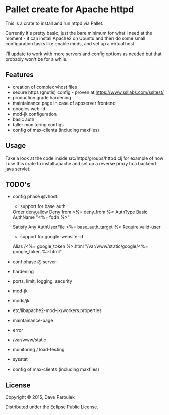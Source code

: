 # Pallet create for Apache httpd

This is a crate to install and run httpd via Pallet.

Currently it's pretty basic, just the bare minimum for what I need at
the moment - it can install Apache2 on Ubuntu and then do some small
configuration tasks like enable mods, and set up a virtual host.

I'll update to work with more servers and config options as needed but
that probably won't be for a while. 

## Features
 * creation of complex vhost files
 * secure https (gnutls) config - proven at https://www.ssllabs.com/ssltest/
 * production grade hardening
 * maintainance page in case of appserver frontend
 * googles web-id
 * mod-jk configuration
 * basic auth
 * taller monitoring configs
 * config of max-clients (including maxfiles) 

## Usage

Take a look at the code inside src/httpd/groups/httpd.clj for example
of how I use this crate to install apache and set up a reverse proxy
to a backend java servlet.

## TODO's
* config phase @vhost: 
  * support for base auth
  
   <Location />
    Order deny,allow
    Deny from <%= deny_from %>
    AuthType Basic     
    AuthName "<%= fqdn %>" 
    
    Satisfy Any
    AuthUserFile <%= base_auth_target %>
    Require valid-user
  </Location>
  
  * support for google-website-id
  
   Alias /<%= google_token %>.html "/var/www/static/google/<%= google_token %>.html"

 * conf phase @ server:
  * hardening
   * ports, limit, logging, security
  * mod-jk
   * mods/jk
   * etc/libapache2-mod-jk/workers.properties
  * maintainance-page
   * error
   * /var/www/static
  * monitoring / load-testing
   * sysstat
   
 * config of max-clients (including maxfiles)
  

## License

Copyright © 2015, Dave Paroulek

Distributed under the Eclipse Public License.
